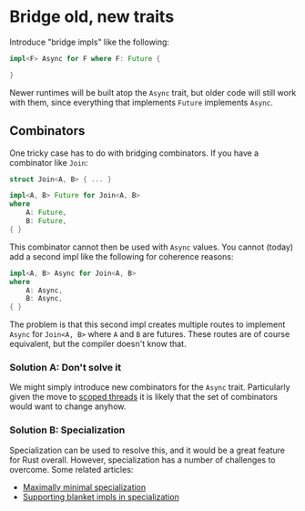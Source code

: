 # Bridge old, new traits

Introduce "bridge impls" like the following:

```rust
impl<F> Async for F where F: Future {

}
```

Newer runtimes will be built atop the `Async` trait, but older code will still work with them, since everything that implements `Future` implements `Async`.

## Combinators

One tricky case has to do with bridging combinators. If you have a combinator like `Join`:

```rust
struct Join<A, B> { ... }

impl<A, B> Future for Join<A, B>
where
    A: Future,
    B: Future,
{ }
```

This combinator cannot then be used with `Async` values. You cannot (today) add a second impl like the following for coherence reasons:

```rust
impl<A, B> Async for Join<A, B>
where
    A: Async,
    B: Async,
{ }
```

The problem is that this second impl creates multiple routes to implement `Async` for `Join<A, B>` where `A` and `B` are futures. These routes are of course equivalent, but the compiler doesn't know that.

### Solution A: Don't solve it

We might simply introduce new combinators for the `Async` trait. Particularly given the move to [scoped threads](./scoped.md) it is likely that the set of combinators would want to change anyhow.

### Solution B: Specialization

Specialization can be used to resolve this, and it would be a great feature for Rust overall. However, specialization has a number of challenges to overcome. Some related articles:

- [Maximally minimal specialization](https://smallcultfollowing.com/babysteps/blog/2018/02/09/maximally-minimal-specialization-always-applicable-impls/)
- [Supporting blanket impls in specialization](https://smallcultfollowing.com/babysteps/blog/2016/10/24/supporting-blanket-impls-in-specialization/)
